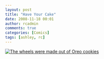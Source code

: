 ```yaml
---
layout: post
title: "Have Your Cake"
date: 2008-11-18 00:01
author: rcadmin
comments: true
categories: [Comics]
tags: [ashley, rc]
---
```

<a href="http://bitsmack.com/wp/2008/11/18/takes-the-cake/"><img src="http://dl.bitsmack.com/uploads/2008/11/20081118.jpg" title="The wheels were made out of Oreo cookies" /></a>
